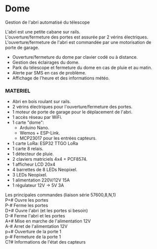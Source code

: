 # Dome
Gestion de l'abri automatisé du télescope

L'abri est une petite cabane sur rails.<br>
L'ouverture/fermeture des portes est assurée par 2 vérins électriques. <br>
L'ouverture/fermeture de l'abri est commandée par une motorisation de porte de garage.

- Ouverture/fermeture du dome par clavier codé ou à distance.
- Gestion des éclairages du dome.
- Park du télescope et fermeture du dome en cas de pluie et au matin.
- Alerte par SMS en cas de problème.
- Affichage de l'heure et des informations météo.

### MATERIEL
- Abri en bois roulant sur rails.
- 2 vérins électriques pour l'ouverture/fermeture des portes.
- 1 moteur de porte de garage pour le déplacement de l'abri.
- 1 accès réseau par WiFi.
- 1 carte "dome":
	- Arduino Nano.
	- Wemos + ESP-Link.
	- MCP23017 pour les entrées capteurs.
- 1 carte LoRa:
	ESP32 TTGO LoRa
- 1 carte 8 relais.
- 1 détecteur de pluie.
- 2 claviers matriciels 4x4 + PCF8574.
- 1 afficheur LCD 20x4
- 4 barrettes de 8 LEDs Neopixel.
- 3 LEDs Neopixel.
- 1 alimentation 220V/12V 15A
- 1 régulateur 12V -> 5V 3A

Les principales commandes (liaison série 57600,8,N,1) <br>
  P+# Ouvre les portes <br>
  P-# Ferme les portes <br>
  D+# Ouvre l'abri (et les portes si besoin) <br>
  D-# Ferme l'abri et les portes <br>
  A+# Mise en marche de l'alimentation 12V <br>
  A-# Arret de l'alimentation 12V <br>
  p+# Ouverture de la porte 1 <br>
  p-# Fermeture de la porte 1 <br>
  C?# Informations de l'état des capteurs <br>
